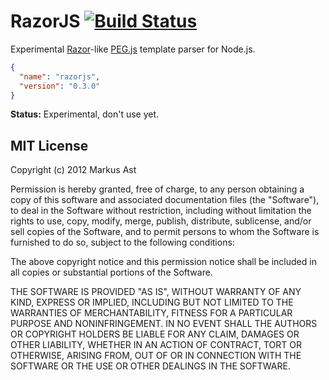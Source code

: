 # RazorJS [![Build Status](https://secure.travis-ci.org/rkusa/razorjs.png)](http://travis-ci.org/rkusa/razorjs)

Experimental [Razor](http://razorengine.codeplex.com/)-like [PEG.js](https://github.com/dmajda/pegjs) template parser for Node.js.


```json
{
  "name": "razorjs",
  "version": "0.3.0"
}
```

**Status:** Experimental, don't use yet.

## MIT License
Copyright (c) 2012 Markus Ast

Permission is hereby granted, free of charge, to any person obtaining a copy of this software and associated documentation files (the "Software"), to deal in the Software without restriction, including without limitation the rights to use, copy, modify, merge, publish, distribute, sublicense, and/or sell copies of the Software, and to permit persons to whom the Software is furnished to do so, subject to the following conditions:

The above copyright notice and this permission notice shall be included in all copies or substantial portions of the Software.

THE SOFTWARE IS PROVIDED "AS IS", WITHOUT WARRANTY OF ANY KIND, EXPRESS OR IMPLIED, INCLUDING BUT NOT LIMITED TO THE WARRANTIES OF MERCHANTABILITY, FITNESS FOR A PARTICULAR PURPOSE AND NONINFRINGEMENT. IN NO EVENT SHALL THE AUTHORS OR COPYRIGHT HOLDERS BE LIABLE FOR ANY CLAIM, DAMAGES OR OTHER LIABILITY, WHETHER IN AN ACTION OF CONTRACT, TORT OR OTHERWISE, ARISING FROM, OUT OF OR IN CONNECTION WITH THE SOFTWARE OR THE USE OR OTHER DEALINGS IN THE SOFTWARE.